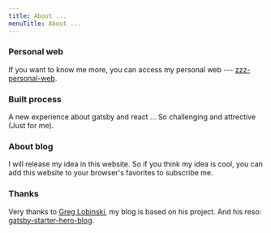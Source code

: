 ```yaml
---
title: About ...
menuTitle: About ...
---
```


### Personal web
If you want to know me more, you can access my personal web --- [zzz-personal-web](https://www.yibozhang.site).

### Built process
A new experience about gatsby and react ... So challenging and attrective (Just for me).

### About blog
I will release my idea in this website. So if you think my idea is cool, you can add this website to your browser's favorites to subscribe me.

### Thanks
Very thanks to [Greg Lobinski](https://www.greglobinski.com), my blog is based on his project. And his reso: [gatsby-starter-hero-blog](https://github.com/greglobinski/gatsby-starter-hero-blog).

